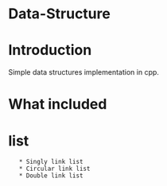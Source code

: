 # Data-Structure

# Introduction

Simple data structures implementation in cpp.

# What included

 # list

       * Singly link list
       * Circular link list
       * Double link list
       